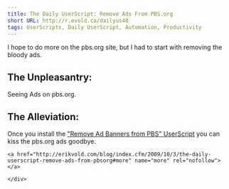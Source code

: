 ```yaml
---
title: The Daily UserScript: Remove Ads From PBS.org
short URL: http://r.evold.ca/dailyus48
tags: UserScripts, Daily UserScript, Automation, Productivity
---
```

I hope to do more on the pbs.org site, but I had to start with removing the bloody ads.
</p>

<h2>The Unpleasantry:</h2>
<p>
Seeing Ads on pbs.org.
</p>

<h2>The Alleviation:</h2>
<p>
Once you install the <a href="http://userscripts.org/scripts/show/56697" title="Remove Ad Banners from PBS" rel="external nofollow" target="_blank" rev="vote-for">"Remove Ad Banners from PBS" UserScript</a> you can kiss the pbs.org ads goodbye.
</p>

  	<a href="http://erikvold.com/blog/index.cfm/2009/10/3/the-daily-userscript-remove-ads-from-pbsorg#more" name="more" rel="nofollow"></a>
		
	</div>
	
<script type="text/javascript">
google_ad_client = "pub-5964377618444056";
google_ad_slot = "9885673634";
google_ad_width = 468;
google_ad_height = 60;
</script>
<script type="text/javascript" src="http://pagead2.googlesyndication.com/pagead/show_ads.js"></script><ins style="display:inline-table;border:none;height:60px;margin:0;padding:0;position:relative;visibility:visible;width:468px">
